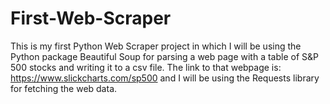 # First-Web-Scraper
This is my first Python Web Scraper project in which I will be using the Python package Beautiful Soup for parsing a web page with a table of S&P 500 stocks and writing it to a csv file. The link to that webpage is: https://www.slickcharts.com/sp500 and I will be using the Requests library for fetching the web data.
